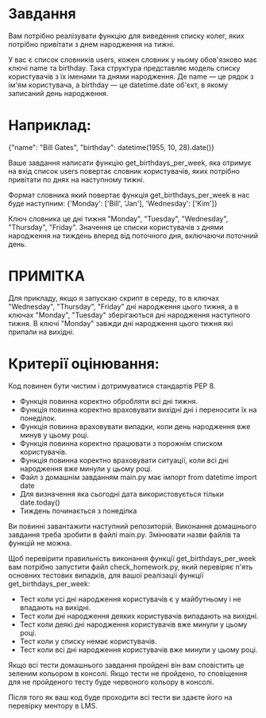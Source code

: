 # Завдання
Вам потрібно реалізувати функцію для виведення списку колег, яких потрібно привітати з днем народження на тижні.

У вас є список словників users, кожен словник у ньому обов'язково має ключі name та birthday. Така структура представляє модель списку користувачів з їх іменами та днями народження. Де name — це рядок з ім'ям користувача, а birthday — це datetime.date об'єкт, в якому записаний день народження.

# Наприклад:
{"name": "Bill Gates", "birthday": datetime(1955, 10, 28).date()}

Ваше завдання написати функцію get_birthdays_per_week, яка отримує на вхід список users повертає словник користувачів, яких потрібно привітати по днях на наступному тижні.

Формат словника який повертає функція get_birthdays_per_week в нас буде наступним:
{'Monday': ['Bill', 'Jan'], 'Wednesday': ['Kim']}

Ключ словника це дні тижня "Monday", "Tuesday", "Wednesday", "Thursday", "Friday". Значення це списки користувачів з днями народження на тиждень вперед від поточного дня, включаючи поточний день.

# ПРИМІТКА
Для прикладу, якщо я запускаю скрипт в середу, то в ключах "Wednesday", "Thursday", "Friday" дні народження цього тижня, а в ключах "Monday", "Tuesday" зберігаються дні народження наступного тижня. В ключі "Monday" завжди дні народження цього тижня які припали на вихідні.

# Критерії оцінювання:
Код повинен бути чистим і дотримуватися стандартів PEP 8.
* Функція повинна коректно обробляти всі дні тижня.
* Функція повинна коректно враховувати вихідні дні і переносити їх на понеділок.
* Функція повинна враховувати випадки, коли день народження вже минув у цьому році.
* Функція повинна коректно працювати з порожнім списком користувачів.
* Функція повинна коректно враховувати ситуації, коли всі дні народження вже минули у цьому році.
* Файл з домашнім завданням main.py має імпорт from datetime import date
* Для визначення яка сьогодні дата використовується тільки date.today()
* Тиждень починається з понеділка

Ви повинні завантажити наступний репозиторій. Виконання домашнього завдання треба зробити в файлі main.py. Змінювати назви файлів та функцій не можна.

Щоб перевірити правильність виконання функції get_birthdays_per_week вам потрібно запустити файл check_homework.py, який перевіряє п'ять основних тестових випадків, для вашої реалізації функції get_birthdays_per_week:

* Тест коли усі дні народження користувачів є у майбутньому і не впадають на вихідні.
* Тест коли дні народження деяких користувачів випадають на вихідні.
* Тест коли деякі дні народження користувачів вже минули у цьому році.
* Тест коли у списку немає користувачів.
* Тест коли всі дні народження користувачів вже минули у цьому році.

Якщо всі тести домашнього завдання пройдені він вам сповістить це зеленим кольором в консолі.
Якщо тести не пройдено, то сповіщення для не пройденого тесту буде червоного кольору в консолі.

Після того як ваш код буде проходити всі тести ви здаєте його на перевірку ментору в LMS.